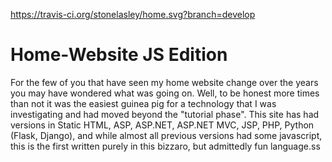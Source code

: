 https://travis-ci.org/stonelasley/home.svg?branch=develop

# Home-Website JS Edition

For the few of you that have seen my home website change over the years you may have wondered what was going on.
Well, to be honest more times than not it was the easiest guinea pig for a technology that I was investigating and had
moved beyond the "tutorial phase". This site has had versions in Static HTML, ASP, ASP.NET, ASP.NET MVC, JSP, PHP,
Python (Flask, Django), and while almost all previous versions had some javascript, this is the first written purely in this
bizzaro, but admittedly fun language.ss
